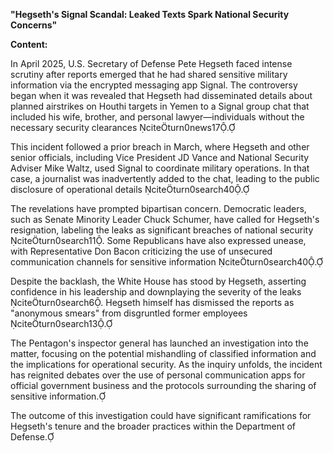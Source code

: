 **"Hegseth's Signal Scandal: Leaked Texts Spark National Security Concerns"**

**Content:**

In April 2025, U.S. Secretary of Defense Pete Hegseth faced intense scrutiny after reports emerged that he had shared sensitive military information via the encrypted messaging app Signal. The controversy began when it was revealed that Hegseth had disseminated details about planned airstrikes on Houthi targets in Yemen to a Signal group chat that included his wife, brother, and personal lawyer—individuals without the necessary security clearances citeturn0news17.

This incident followed a prior breach in March, where Hegseth and other senior officials, including Vice President JD Vance and National Security Adviser Mike Waltz, used Signal to coordinate military operations. In that case, a journalist was inadvertently added to the chat, leading to the public disclosure of operational details citeturn0search40.

The revelations have prompted bipartisan concern. Democratic leaders, such as Senate Minority Leader Chuck Schumer, have called for Hegseth's resignation, labeling the leaks as significant breaches of national security citeturn0search11. Some Republicans have also expressed unease, with Representative Don Bacon criticizing the use of unsecured communication channels for sensitive information citeturn0search40.

Despite the backlash, the White House has stood by Hegseth, asserting confidence in his leadership and downplaying the severity of the leaks citeturn0search6. Hegseth himself has dismissed the reports as "anonymous smears" from disgruntled former employees citeturn0search13.

The Pentagon's inspector general has launched an investigation into the matter, focusing on the potential mishandling of classified information and the implications for operational security. As the inquiry unfolds, the incident has reignited debates over the use of personal communication apps for official government business and the protocols surrounding the sharing of sensitive information.

The outcome of this investigation could have significant ramifications for Hegseth's tenure and the broader practices within the Department of Defense. 